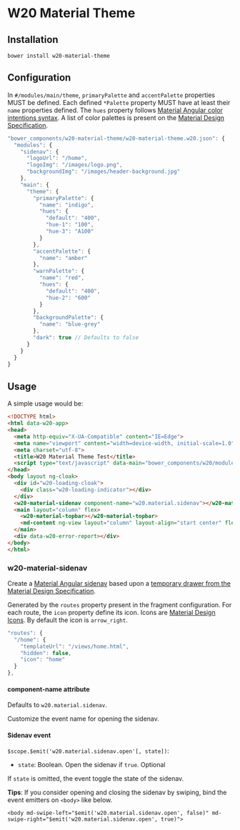 # W20 Material Theme

## Installation

```
bower install w20-material-theme
```

## Configuration

In `#/modules/main/theme`, `primaryPalette` and `accentPalette` properties MUST be defined. Each defined `*Palette` property MUST have at least their `name` properties defined. The `hues` property follows [Material Angular color intentions syntax](https://material.angularjs.org/latest/Theming/03_configuring_a_theme#specifying-custom-hues-for-color-intentions). A list of color palettes is present on the [Material Design Specification](http://www.google.com/design/spec/style/color.html#color-color-palette).

```javascript
"bower_components/w20-material-theme/w20-material-theme.w20.json": {
  "modules": {
    "sidenav": {
      "logoUrl": "/home",
      "logoImg": "/images/logo.png",
      "backgroundImg": "/images/header-background.jpg"
    },
    "main": {
      "theme": {
        "primaryPalette": {
          "name": "indigo",
          "hues": {
            "default": "400",
            "hue-1": "100",
            "hue-3": "A100"
          }
        },
        "accentPalette": {
          "name": "amber"
        },
        "warnPalette": {
          "name": "red",
          "hues": {
            "default": "400",
            "hue-2": "600"
          }
        },
        "backgroundPalette": {
          "name": "blue-grey"
        },
        "dark": true // Defaults to false
      }
    }
  }
}
```

## Usage

A simple usage would be:

```html
<!DOCTYPE html>
<html data-w20-app>
<head>
  <meta http-equiv="X-UA-Compatible" content="IE=Edge">
  <meta name="viewport" content="width=device-width, initial-scale=1.0">
  <meta charset="utf-8">
  <title>W20 Material Theme Test</title>
  <script type="text/javascript" data-main="bower_components/w20/modules/w20" src="bower_components/requirejs/require.js"></script>
</head>
<body layout ng-cloak>
  <div id="w20-loading-cloak">
    <div class="w20-loading-indicator"></div>
  </div>
  <w20-material-sidenav component-name="w20.material.sidenav"></w20-material-sidenav>
  <main layout="column" flex>
    <w20-material-topbar></w20-material-topbar>
    <md-content ng-view layout="column" layout-align="start center" flex></md-content>
  </main>
  <div data-w20-error-report></div>
</body>
</html>
```

### w20-material-sidenav

Create a [Material Angular sidenav](https://material.angularjs.org/latest/demo/sidenav) based upon a [temporary drawer from the Material Design Specification](https://www.google.com/design/spec/patterns/navigation-drawer.html#navigation-drawer-behavior).

Generated by the `routes` property present in the fragment configuration. For each route, the `icon` property define its icon. Icons are [Material Design Icons](https://design.google.com/icons/). By default the icon is `arrow_right`.

```javascript
"routes": {
  "/home": {
    "templateUrl": "/views/home.html",
    "hidden": false,
    "icon": "home"
  }
},
```

#### component-name attribute

Defaults to `w20.material.sidenav`.

Customize the event name for opening the sidenav.

#### Sidenav event

`$scope.$emit('w20.material.sidenav.open'[, state])`: 
- `state`: Boolean. Open the sidenav if `true`. Optional

If `state` is omitted, the event toggle the state of the sidenav.

**Tips**: If you consider opening and closing the sidenav by swiping, bind the event emitters on `<body>` like below.

```
<body md-swipe-left="$emit('w20.material.sidenav.open', false)" md-swipe-right="$emit('w20.material.sidenav.open', true)">
```
